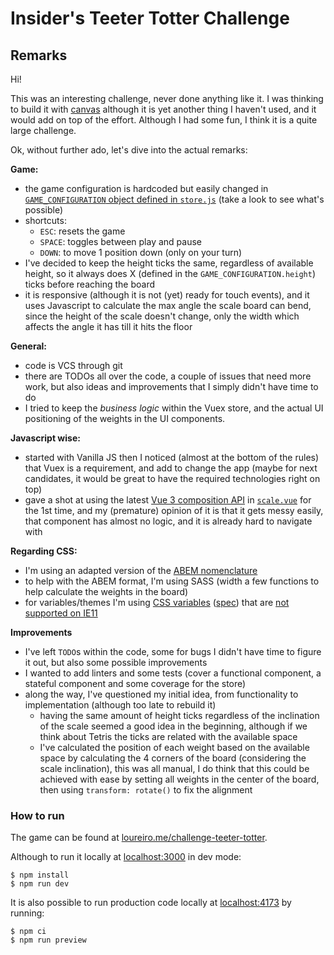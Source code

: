 # Insider's Teeter Totter Challenge


## Remarks

Hi!

This was an interesting challenge, never done anything like it. I was thinking to build it with [canvas](https://developer.mozilla.org/en-US/docs/Web/API/Canvas_API) although it is yet another thing I haven't used, and it would add on top of the effort. Although I had some fun, I think it is a quite large challenge.

Ok, without further ado, let's dive into the actual remarks:

**Game:**
- the game configuration is hardcoded but easily changed in [`GAME_CONFIGURATION` object defined in `store.js`](./src/store.js) (take a look to see what's possible)
- shortcuts: 
  - `ESC`: resets the game
  - `SPACE`: toggles between play and pause
  - `DOWN`: to move 1 position down (only on your turn)
- I've decided to keep the height ticks the same, regardless of available height, so it always does X (defined in the `GAME_CONFIGURATION.height`) ticks before reaching the board
- it is responsive (although it is not (yet) ready for touch events), and it uses Javascript to calculate the max angle the scale board can bend, since the height of the scale doesn't change, only the width which affects the angle it has till it hits the floor

**General:**
- code is VCS through git
- there are TODOs all over the code, a couple of issues that need more work, but also ideas and improvements that I simply didn't have time to do
- I tried to keep the _business logic_ within the Vuex store, and the actual UI positioning of the weights in the UI components.

**Javascript wise:**
- started with Vanilla JS then I noticed (almost at the bottom of the rules) that Vuex is a requirement, and add to change the app (maybe for next candidates, it would be great to have the required technologies right on top)
- gave a shot at using the latest [Vue 3 composition API](https://vuejs.org/api/composition-api-setup.html) in [`scale.vue`](./src/components/scale.vue) for the 1st time, and my (premature) opinion of it is that it gets messy easily, that component has almost no logic, and it is already hard to navigate with

**Regarding CSS:**
- I'm using an adapted version of the [ABEM nomenclature](https://css-tricks.com/abem-useful-adaptation-bem/)
- to help with the ABEM format, I'm using SASS (width a few functions to help calculate the weights in the board)
- for variables/themes I'm using [CSS variables](https://developer.mozilla.org/en-US/docs/Web/CSS/Using_CSS_custom_properties) ([spec](https://www.w3.org/TR/css-variables/)) that are [not supported on IE11](https://caniuse.com/css-variables)

**Improvements**
- I've left `TODO`s within the code, some for bugs I didn't have time to figure it out, but also some possible improvements
- I wanted to add linters and some tests (cover a functional component, a stateful component and some coverage for the store)
- along the way, I've questioned my initial idea, from functionality to implementation (although too late to rebuild it)
  - having the same amount of height ticks regardless of the inclination of the scale seemed a good idea in the beginning, although if we think about Tetris the ticks are related with the available space 
  - I've calculated the position of each weight based on the available space by calculating the 4 corners of the board (considering the scale inclination), this was all manual, I do think that this could be achieved with ease by setting all weights in the center of the board, then using `transform: rotate()` to fix the alignment


### How to run

The game can be found at [loureiro.me/challenge-teeter-totter](https://www.loureiro.me/challenge-teeter-totter/).

Although to run it locally at [localhost:3000](http://localhost:3000) in dev mode:

```shell
$ npm install
$ npm run dev
```

It is also possible to run production code locally at [localhost:4173](http://localhost:4173/challenge-teeter-totter/) by running:

```shell
$ npm ci
$ npm run preview
```
